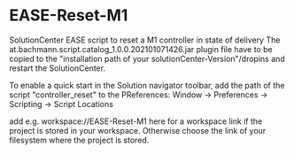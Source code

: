 # EASE-Reset-M1
SolutionCenter EASE script to reset a M1 controller in state of delivery
The at.bachmann.script.catalog_1.0.0.202101071426.jar plugin file have to be copied to the "installation path of your solutionCenter-Version"/dropins and restart the SolutionCenter.

To enable a quick start in the Solution navigator toolbar, add the path of the script "controller_reset" to the PReferences:
Window -> Preferences
            -> Scripting
                -> Script Locations
                    
add e.g. workspace://EASE-Reset-M1 here for a workspace link if the project is stored in your workspace.
Otherwise choose the link of your filesystem where the project is stored.